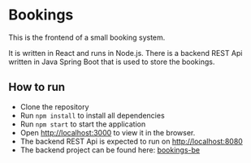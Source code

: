 # Bookings

This is the frontend of a small booking system. 

It is written in React and runs in Node.js.
There is a backend REST Api written in Java Spring Boot that is used to store the bookings.

## How to run
- Clone the repository
- Run `npm install` to install all dependencies
- Run `npm start` to start the application
- Open [http://localhost:3000](http://localhost:3000) to view it in the browser.
- The backend REST Api is expected to run on [http://localhost:8080](http://localhost:8080)
- The backend project can be found here: [bookings-be](https://github.com/cristiancll/bookings-be)





